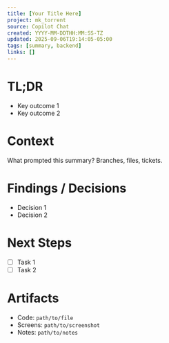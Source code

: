 ```yaml
---
title: [Your Title Here]
project: mk_torrent
source: Copilot Chat
created: YYYY-MM-DDTHH:MM:SS-TZ
updated: 2025-09-06T19:14:05-05:00
tags: [summary, backend]
links: []
---
```


# TL;DR

- Key outcome 1
- Key outcome 2

# Context

What prompted this summary? Branches, files, tickets.

# Findings / Decisions

- Decision 1
- Decision 2

# Next Steps

- [ ] Task 1
- [ ] Task 2

# Artifacts

- Code: `path/to/file`
- Screens: `path/to/screenshot`
- Notes: `path/to/notes`
